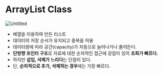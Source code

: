 # ArrayList Class

![Untitled](ArrayList%20Class%201a947159c6974b47b829d8f7f7621bdf/Untitled.png)

- 배열을 이용하여 만든 리스트
- 데이터의 저장 순서가 유지되고 중복을 허용
- 데이터량에 따라 공간(capacity)가 자동으로 늘어나거나 줄어든다.
- **단방향 포인터 구조**로 자료에 대한 순차적인 접근에 강점이 있어 **조회가 빠르다.**
- 하지만 **삽입, 삭제가 느리다**는 단점이 있다.
- 단, **순차적으로 추가, 삭제하는 경우**에는 가장 빠르다.